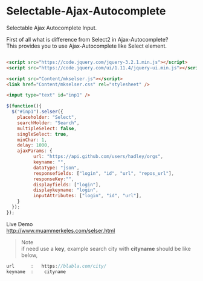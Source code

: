 # Selectable-Ajax-Autocomplete
Selectable Ajax Autocomplete Input.

First of all what is difference from Select2 in Ajax-Autocomplete?  
This provides you to use Ajax-Autocomplete like Select element.  

   ```html

<script src="https://code.jquery.com/jquery-3.2.1.min.js"></script>  
<script src="https://code.jquery.com/ui/1.11.4/jquery-ui.min.js"></script>  

<script src="Content/mkselser.js"></script>  
<link href="Content/mkselser.css" rel="stylesheet" />  

<input type="text" id="inp1" />
   ```
     
       
  ```javascript
$(function(){
    $("#inp1").selser({  
      placeholder: "Select",  
      searchHolder: "Search",  
      multipleSelect: false,  
      singleSelect: true,  
      minChar: 1,  
      delay: 1000,  
      ajaxParams: {  
            url: "https://api.github.com/users/hadley/orgs",  
            keyname: "",  
            dataType: "json",  
            responsefields: ["login", "id", "url", "repos_url"],  
            responseKey:"",  
            displayfields: ["login"],  
            displaykeyname: "login",  
            inputAttributes: ["login", "id", "url"],  
      }  
    });  
});
  ``` 
   
   Live Demo  
    http://www.muammerkeles.com/selser.html  



 > Note  
 > if need use a **key**, example search city with  **cityname** should be like below,  
  ```javascript
  url      :   https://blabla.com/city/    
  keyname  :    cityname    
```
 

